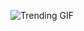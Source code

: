 ![Trending GIF](https://media0.giphy.com/media/v1.Y2lkPThiYjIxNzcyYnE0dzRyMnZrcHNpOTRvbzcyaHFhbXYwMG4xOTBidzk2dXByeDY3cyZlcD12MV9naWZzX3NlYXJjaCZjdD1n/wQAbcl6iDnawokpLj9/giphy.gif)
